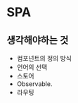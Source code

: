 # SPA

## 생각해야하는 것

- 컴포넌트의 정의 방식
- 언어의 선택
- 스토어
- Observable.
- 라우팅

<!--

- 고양이 사진 검색 사이트
- 고양이 사진첩 애플리케이션
- 인사 정보 SPA 리뉴얼
- 사원 정보 테이블 구축
- 프로그래밍 언어 검색
- 쇼핑몰 SPA -->
